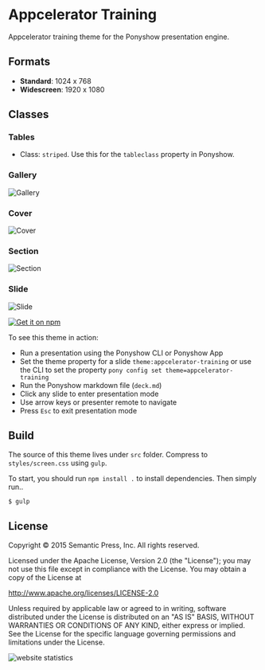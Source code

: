 # Appcelerator Training

Appcelerator training theme for the Ponyshow presentation engine.

## Formats

- **Standard**: 1024 x 768
- **Widescreen**: 1920 x 1080

## Classes

### Tables

- Class: `striped`.  Use this for the `tableclass` property in Ponyshow.

### Gallery

![Gallery](https://monosnap.com/file/SPMkYMwKzPH0Ibre5OSVdmPgKgZjqo.png)

### Cover

![Cover](https://monosnap.com/file/TSg5rtUiTorFS9OLeRyAfLAQCyQxJH.png)

### Section

![Section](https://monosnap.com/file/xL8w53B1RPnM0T34j9B582mGcffkpV.png)

### Slide

![Slide](https://monosnap.com/file/c30Pe72JWJm7BKc26gputRlCrk24pM.png)

[![Get it on npm](https://nodei.co/npm/ponyshow-theme-appcelerator-training.png)](https://nodei.co/npm/ponyshow-theme-appcelerator-training/)

To see this theme in action:

- Run a presentation using the Ponyshow CLI or Ponyshow App
- Set the theme property for a slide ```theme:appcelerator-training``` or use the CLI to set the property ```pony config set theme=appcelerator-training```
- Run the Ponyshow markdown file (```deck.md```)
- Click any slide to enter presentation mode
- Use arrow keys or presenter remote to navigate
- Press `Esc` to exit presentation mode

## Build

The source of this theme lives under ```src``` folder.  Compress to ```styles/screen.css``` using ```gulp```.

To start, you should run ```npm install .``` to install dependencies.  Then simply run..

```
$ gulp
```

## License

Copyright © 2015 Semantic Press, Inc. All rights reserved.

Licensed under the Apache License, Version 2.0 (the "License");
you may not use this file except in compliance with the License.
You may obtain a copy of the License at

http://www.apache.org/licenses/LICENSE-2.0

Unless required by applicable law or agreed to in writing, software
distributed under the License is distributed on an "AS IS" BASIS,
WITHOUT WARRANTIES OR CONDITIONS OF ANY KIND, either express or implied.
See the License for the specific language governing permissions and
limitations under the License.

<img src="http://c.statcounter.com/10534093/0/9ad73f33/1/" alt="website statistics" style="border:none;">
